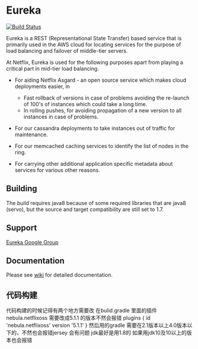 Eureka
=====
[![Build Status](https://travis-ci.org/Netflix/eureka.svg?branch=master)](https://travis-ci.org/Netflix/eureka)

Eureka is a REST (Representational State Transfer) based service that is primarily used in the AWS cloud for locating services for the purpose of load balancing and failover of middle-tier servers.

At Netflix, Eureka is used for the following purposes apart from playing a critical part in mid-tier load balancing.

* For aiding Netflix Asgard - an open source service which makes cloud deployments easier, in  
    + Fast rollback of versions in case of problems avoiding the re-launch of 100's of instances which 
      could take a long time.
    + In rolling pushes, for avoiding propagation of a new version to all instances in case of problems.

* For our cassandra deployments to take instances out of traffic for maintenance.

* For our memcached caching services to identify the list of nodes in the ring.

* For carrying other additional application specific metadata about services for various other reasons.


Building
----------
The build requires java8 because of some required libraries that are java8 (servo), but the source and target compatibility are still set to 1.7.


Support
----------
[Eureka Google Group](https://groups.google.com/forum/?fromgroups#!forum/eureka_netflix)


Documentation
--------------
Please see [wiki](https://github.com/Netflix/eureka/wiki) for detailed documentation.

代码构建
--------------
代码构建的时候记得有两个地方需要改
在bulid.gradle 里面的插件 nebula.netflixoss 需要改成5.1.1 的版本不然会报错
plugins {
    id 'nebula.netflixoss' version '5.1.1'
}
然后用的gradle 需要在2.1版本以上4.0版本以下的，不然也会报错jersey 会有问题
jdk最好是用1.8的 如果用jdk10及10以上的版本也会报错